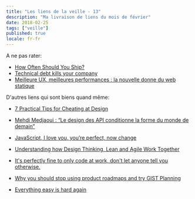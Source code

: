 ```yaml
---
title: "Les liens de la veille - 13"
description: "Ma livraison de liens du mois de février"
date: 2018-02-25
tags: ["veille"]
published: true
locale: fr-fr
---
```


A ne pas rater:
- [How Often Should You Ship?](http://thecodist.com/article/how_often_should_you_ship)
- [Technical debt kills your company](https://medium.com/swlh/technical-debt-kills-your-company-bb4ea1cab8cb)
- [Meilleure UX, meilleures performances : la nouvelle donne du web statique](https://blog.dareboost.com/fr/2018/02/site-statique-performance-web/)

D'autres liens qui sont biens quand même:
- [7 Practical Tips for Cheating at Design](https://medium.com/refactoring-ui/7-practical-tips-for-cheating-at-design-40c736799886)
- [Mehdi Medjaoui : “Le design des API conditionne la forme du monde de demain”](https://www.kissmyfrogs.com/mehdi-medjaoui-oauth-api-startup/)
- [JavaScript, I love you, you’re perfect, now change](https://css-tricks.com/javascript-love-youre-perfect-now-change/)

- [Understanding how Design Thinking, Lean and Agile Work Together](https://www.thoughtworks.com/insights/blog/understanding-how-design-thinking-lean-and-agile-work-together)
- [It's perfectly fine to only code at work, don't let anyone tell you otherwise.](https://dev.to/ben/its-perfectly-fine-to-only-code-at-work-dont-let-anyone-tell-you-otherwise--25i3)
- [Why you should stop using product roadmaps and try GIST Planning](https://hackernoon.com/why-i-stopped-using-product-roadmaps-and-switched-to-gist-planning-3b7f54e271d1)
- [Everything easy is hard again](https://frankchimero.com/writing/everything-easy-is-hard-again/)
